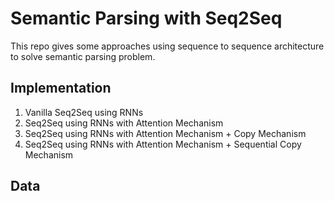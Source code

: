 # Semantic Parsing with Seq2Seq

This repo gives some approaches using sequence to sequence architecture to solve semantic parsing problem. 

## Implementation

1. Vanilla Seq2Seq using RNNs
2. Seq2Seq using RNNs with Attention Mechanism
3. Seq2Seq using RNNs with Attention Mechanism + Copy Mechanism
4. Seq2Seq using RNNs with Attention Mechanism + Sequential Copy Mechanism

## Data

